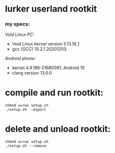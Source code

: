 # lurker userland rootkit

### my specs:
*Void Linux PC:*
<ul>
    <li>Void Linux kernel version 5.13.19_1</li>
    <li>gcc (GCC) 10.2.1 20201203</li>
</ul>

*Android phone:*
<ul>
    <li>kernel 4.9.186-21680091; Android 10</li>
    <li>clang version 13.0.0</li>
</ul>

# compile and run rootkit:
```
chmod u=rwx setup.sh
./setup.sh --export
```

# delete and unload rootkit:
```
chmod u=rwx setup.sh
./setup.sh --remove
```
